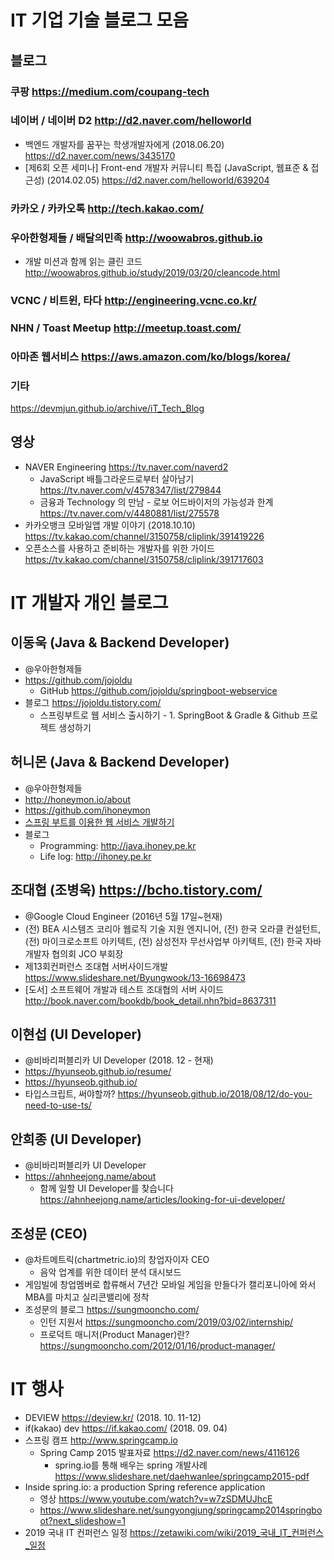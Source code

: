 # IT 기업 기술 블로그 모음

## 블로그

### 쿠팡 https://medium.com/coupang-tech

### 네이버 / 네이버 D2 http://d2.naver.com/helloworld

- 백엔드 개발자를 꿈꾸는 학생개발자에게 (2018.06.20) https://d2.naver.com/news/3435170
- [제6회 오픈 세미나] Front-end 개발자 커뮤니티 특집 (JavaScript, 웹표준 & 접근성) (2014.02.05) https://d2.naver.com/helloworld/639204

### 카카오 / 카카오톡 http://tech.kakao.com/

### 우아한형제들 / 배달의민족 http://woowabros.github.io

- 개발 미션과 함께 읽는 클린 코드 http://woowabros.github.io/study/2019/03/20/cleancode.html

### VCNC / 비트윈, 타다 http://engineering.vcnc.co.kr/

### NHN / Toast Meetup http://meetup.toast.com/

### 아마존 웹서비스 https://aws.amazon.com/ko/blogs/korea/

### 기타

https://devmjun.github.io/archive/iT_Tech_Blog

## 영상

- NAVER Engineering https://tv.naver.com/naverd2
  - JavaScript 배틀그라운드로부터 살아남기 https://tv.naver.com/v/4578347/list/279844
  - 금융과 Technology 의 만남 - 로보 어드바이저의 가능성과 한계 https://tv.naver.com/v/4480881/list/275578
- 카카오뱅크 모바일앱 개발 이야기 (2018.10.10) https://tv.kakao.com/channel/3150758/cliplink/391419226
- 오픈소스를 사용하고 준비하는 개발자를 위한 가이드 https://tv.kakao.com/channel/3150758/cliplink/391717603

# IT 개발자 개인 블로그

## 이동욱 (Java & Backend Developer)

- @우아한형제들
- https://github.com/jojoldu
  - GitHub https://github.com/jojoldu/springboot-webservice
- 블로그 https://jojoldu.tistory.com/
  - 스프링부트로 웹 서비스 출시하기 - 1. SpringBoot & Gradle & Github 프로젝트 생성하기

## 허니몬 (Java & Backend Developer)

- @우아한형제들
- http://honeymon.io/about
- https://github.com/ihoneymon
- [스프링 부트를 이용한 웹 서비스 개발하기](https://docs.google.com/presentation/d/1LQbVwQZLMkS1gV8fEWF0c2SuHO1VAQmJTaUbw9BL_B0/edit?usp=sharing)
- 블로그
  - Programming: http://java.ihoney.pe.kr
  - Life log: http://ihoney.pe.kr

## 조대협 (조병욱) https://bcho.tistory.com/

- @Google Cloud Engineer (2016년 5월 17일~현재)
- (전) BEA 시스템즈 코리아 웹로직 기술 지원 엔지니어, (전) 한국 오라클 컨설턴트, (전) 마이크로소프트 아키텍트, (전) 삼성전자 무선사업부 아키텍트, (전) 한국 자바 개발자 협의회 JCO 부회장
- 제13회컨퍼런스 조대협 서버사이드개발 https://www.slideshare.net/Byungwook/13-16698473
- [도서] 소프트웨어 개발과 테스트 조대협의 서버 사이드 http://book.naver.com/bookdb/book_detail.nhn?bid=8637311

## 이현섭 (UI Developer)

- @비바리퍼블리카 UI Developer (2018. 12 - 현재)
- https://hyunseob.github.io/resume/
- https://hyunseob.github.io/
- 타입스크립트, 써야할까? https://hyunseob.github.io/2018/08/12/do-you-need-to-use-ts/

## 안희종 (UI Developer)

- @비바리퍼블리카 UI Developer
- https://ahnheejong.name/about
  - 함께 일할 UI Developer를 찾습니다 https://ahnheejong.name/articles/looking-for-ui-developer/

## 조성문 (CEO)

- @차트메트릭(chartmetric.io)의 창업자이자 CEO
  - 음악 업계를 위한 데이터 분석 대시보드
- 게임빌에 창업멤버로 합류해서 7년간 모바일 게임을 만들다가 캘리포니아에 와서 MBA를 마치고 실리콘밸리에 정착
- 조성문의 블로그 https://sungmooncho.com/
  - 인턴 지원서 https://sungmooncho.com/2019/03/02/internship/
  - 프로덕트 매니저(Product Manager)란? https://sungmooncho.com/2012/01/16/product-manager/

# IT 행사

- DEVIEW https://deview.kr/ (2018. 10. 11-12)
- if(kakao) dev https://if.kakao.com/ (2018. 09. 04)
- 스프링 캠프 http://www.springcamp.io
  - Spring Camp 2015 발표자료 https://d2.naver.com/news/4116126
    - spring.io를 통해 배우는 spring 개발사례 https://www.slideshare.net/daehwanlee/springcamp2015-pdf
- Inside spring.io: a production Spring reference application
  - 영상 https://www.youtube.com/watch?v=w7zSDMUJhcE
  - https://www.slideshare.net/sungyongjung/springcamp2014springboot?next_slideshow=1
- 2019 국내 IT 컨퍼런스 일정 https://zetawiki.com/wiki/2019_국내_IT_컨퍼런스_일정
